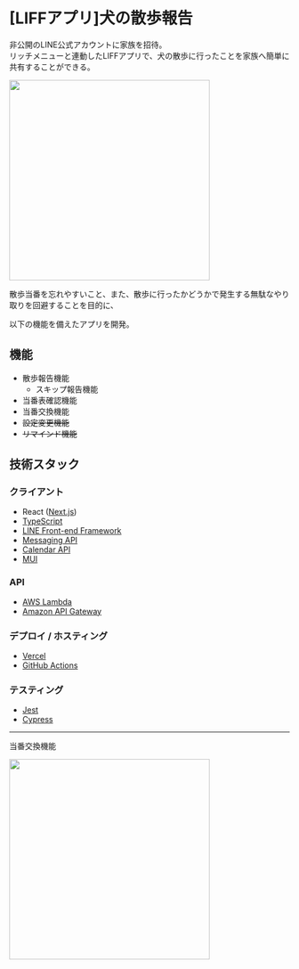 # [LIFFアプリ]犬の散歩報告
非公開のLINE公式アカウントに家族を招待。<br>
リッチメニューと連動したLIFFアプリで、犬の散歩に行ったことを家族へ簡単に共有することができる。

<img src="https://user-images.githubusercontent.com/46868883/164761775-b6ef745c-da3c-4bf7-9c57-73015020eeec.jpg" width="360px">

散歩当番を忘れやすいこと、また、散歩に行ったかどうかで発生する無駄なやり取りを回避することを目的に、<br>

以下の機能を備えたアプリを開発。
## 機能
- 散歩報告機能
    - スキップ報告機能
- 当番表確認機能
- 当番交換機能
- ~~設定変更機能~~
- ~~リマインド機能~~
## 技術スタック
### クライアント
- React ([Next.js](https://nextjs.org/))
- [TypeScript](https://www.typescriptlang.org/)
- [LINE Front-end Framework](https://developers.line.biz/ja/docs/liff/)
- [Messaging API](https://developers.line.biz/ja/docs/messaging-api/)
- [Calendar API](https://developers.google.com/calendar/api)
- [MUI](https://mui.com/)
### API
- [AWS Lambda](https://aws.amazon.com/jp/lambda/)
- [Amazon API Gateway](https://aws.amazon.com/jp/api-gateway/)
### デプロイ / ホスティング
- [Vercel](https://vercel.com/)
- [GitHub Actions](https://github.co.jp/features/actions)
### テスティング
- [Jest](https://jestjs.io/ja/)
- [Cypress](https://www.cypress.io/)

---

当番交換機能

<img src="https://user-images.githubusercontent.com/46868883/167298628-00518cb3-11dc-4aca-95bf-9be874627cd0.gif" width="360px">
